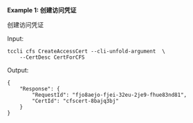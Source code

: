 **Example 1: 创建访问凭证**

创建访问凭证

Input: 

```
tccli cfs CreateAccessCert --cli-unfold-argument  \
    --CertDesc CertForCFS
```

Output: 
```
{
    "Response": {
        "RequestId": "fjo8aejo-fjei-32eu-2je9-fhue83nd81",
        "CertId": "cfscert-8bajq3bj"
    }
}
```

